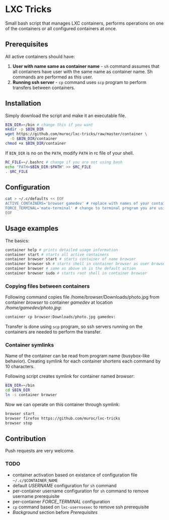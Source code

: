 # LXC Tricks

Small bash script that manages LXC containers, performs operations on one
of the containers or all configured containers at once.

## Prerequisites

All active containers should have:

 1. **User with name same as container name** - `sh` command assumes that all
    containers have user with the same name as container name. Sh commands
    are performed as this user.
 2. **Running ssh server** - `cp` command uses `scp` program to perform
    transfers between containers.

## Installation

Simply download the script and make it an executable file.

```bash
BIN_DIR=~/bin # change this if you want
mkdir -p $BIN_DIR
wget https://github.com/muroc/lxc-tricks/raw/master/container \
  -O $BIN_DIR/container
chmod +x $BIN_DIR/container
```

If `BIN_DIR` is no on the `PATH`, modify `PATH` in rc file of your shell.

```bash
RC_FILE=~/.bashrc # change if you are not using bash
echo "PATH=$BIN_DIR:$PATH" >> $RC_FILE
. $RC_FILE
```

## Configuration

```bash
cat > ~/.c/defaults << EOF
ACTIVE_CONTAINERS='browser gamedev' # replace with names of your containers
FORCE_TERMINAL='mate-terminal' # change to terminal program you are using
EOF
```

## Usage examples

The basics:

```bash
container help # prints detailed usage information
container start # starts all active containers
container browser start # starts container of name browser
container browser sh # starts shell in container browser as user browser
container browser # same as above sh is the default action
container browser sudo # starts root shell in container browser
```

### Copying files between containers

Following command copies file /home/browser/Downloads/photo.jpg from container
*browser* to container *gamedev* at location */home/gamedev/photo.jpg*:

```bash
container cp browser:Downloads/photo.jpg gamedev:
```

Transfer is done using `scp` program, so ssh servers running on the containers
are needed to perform the transfer.

### Container symlinks

Name of the container can be read from program name (busybox-like behavior).
Creating symlink for each container shortens each command by 10 characters.

Following script creates symlink for container named *browser*:

```bash
BIN_DIR=~/bin
cd $BIN_DIR
ln -s container browser
```

Now we can operate on this container through symlink:

```bash
browser start
browser firefox https://github.com/muroc/lxc-tricks
browser stop
```

## Contribution

Push requests are very welcome.

### TODO

 * container activation based on existance of configuration file
   `~/.c/$CONTAINER_NAME`
 * default *USERNAME* configuration for `sh` command
 * per-container username configuration for `sh` command
   to remove username prerequisite
 * per-container *FORCE_TERMINAL* configuration
 * `cp` command based on `lxc-usernsexec` to remove ssh prerequisite
 * *Background* section before *Prerequisites*

